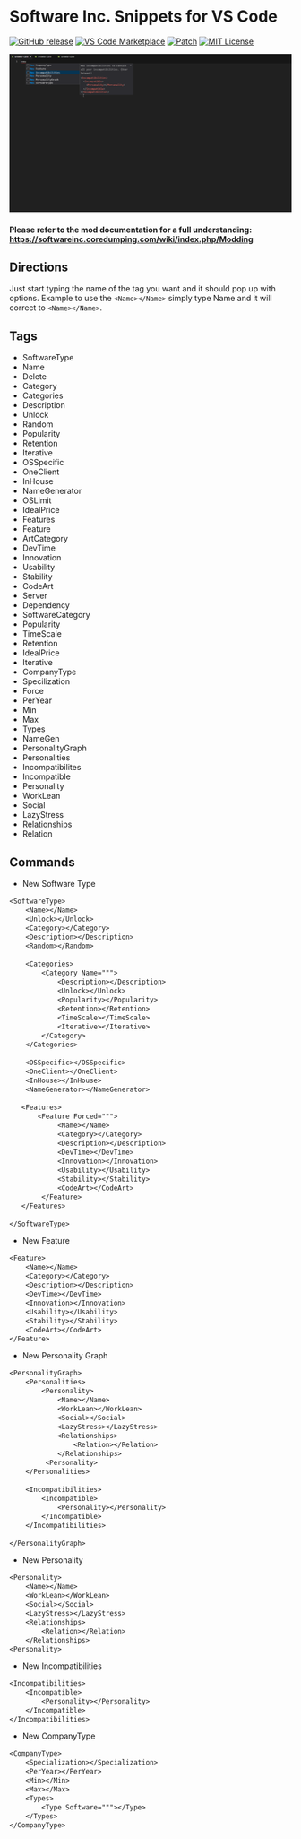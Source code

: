 # Software Inc. Snippets for VS Code

[![GitHub release](https://img.shields.io/badge/GitHub%20Release-V%201.0-ff5100.svg?style=for-the-badge)](https://github.com/Nicholas-LeClair/softinc-snippets/releases)
[![VS Code Marketplace](https://img.shields.io/badge/VS%20Code%20MarketPlace-V%201.0-246ee5.svg?style=for-the-badge)](https://marketplace.visualstudio.com/items?itemName=Nickal.softinc-snippets)
[![Patch](https://img.shields.io/badge/Patch-4-246ee5.svg?style=for-the-badge)](https://marketplace.visualstudio.com/items?itemName=Nickal.softinc-snippets)
[![MIT License](https://img.shields.io/badge/License-MIT-e52424.svg?style=for-the-badge)](https://github.com/Nicholas-LeClair/softinc-snippets/blob/master/LICENSE)

![DemoGif](https://raw.githubusercontent.com/Nicholas-LeClair/softinc-snippets/master/videos/README.gif)

#### Please refer to the mod documentation for a full understanding:     https://softwareinc.coredumping.com/wiki/index.php/Modding

## Directions
Just start typing the name of the tag you want and it should pop up with options. Example to use the ```<Name></Name>``` simply type Name and it will correct to ```<Name></Name>```.

## Tags
* SoftwareType
* Name
* Delete
* Category
* Categories
* Description
* Unlock
* Random
* Popularity
* Retention
* Iterative
* OSSpecific
* OneClient
* InHouse
* NameGenerator
* OSLimit
* IdealPrice
* Features
* Feature
* ArtCategory
* DevTime
* Innovation
* Usability
* Stability
* CodeArt
* Server
* Dependency
* SoftwareCategory
* Popularity
* TimeScale
* Retention
* IdealPrice
* Iterative
* CompanyType
* Specilization
* Force
* PerYear
* Min
* Max
* Types
* NameGen
* PersonalityGraph
* Personalities
* Incompatibilites
* Incompatible
* Personality
* WorkLean
* Social
* LazyStress
* Relationships
* Relation

## Commands
* New Software Type 

``` 
<SoftwareType>
    <Name></Name>
    <Unlock></Unlock>
    <Category></Category>
    <Description></Description>
    <Random></Random>

    <Categories>
        <Category Name=""">
            <Description></Description>
            <Unlock></Unlock>
            <Popularity></Popularity>
            <Retention></Retention>
            <TimeScale></TimeScale>
            <Iterative></Iterative>
        </Category>
    </Categories>

    <OSSpecific></OSSpecific>
    <OneClient></OneClient>
    <InHouse></InHouse>
    <NameGenerator></NameGenerator>

   <Features>
       <Feature Forced=""">
            <Name></Name>
            <Category></Category>
            <Description></Description>
            <DevTime></DevTime>
            <Innovation></Innovation>
            <Usability></Usability>
            <Stability></Stability>
            <CodeArt></CodeArt>
        </Feature>
   </Features>

</SoftwareType> 
```
* New Feature
```
<Feature>
    <Name></Name>
    <Category></Category>
    <Description></Description>
    <DevTime></DevTime>
    <Innovation></Innovation>
    <Usability></Usability>
    <Stability></Stability>
    <CodeArt></CodeArt>
</Feature>
```
* New Personality Graph
```
<PersonalityGraph>
    <Personalities>
        <Personality>
            <Name></Name>
            <WorkLean></WorkLean>
            <Social></Social>
            <LazyStress></LazyStress>
            <Relationships>
                <Relation></Relation>
            </Relationships>
         <Personality>
    </Personalities>

    <Incompatibilities>
        <Incompatible>
            <Personality></Personality>
        </Incompatible>
    </Incompatibilities>

</PersonalityGraph>
```
* New Personality
```
<Personality>
    <Name></Name>
    <WorkLean></WorkLean>
    <Social></Social>
    <LazyStress></LazyStress>
    <Relationships>
        <Relation></Relation>
    </Relationships>
<Personality>
```
* New Incompatibilities
```
<Incompatibilities>
    <Incompatible>
        <Personality></Personality>
    </Incompatible>
</Incompatibilities>
```
* New CompanyType
```
<CompanyType>
    <Specialization></Specialization>
    <PerYear></PerYear>
    <Min></Min>
    <Max></Max>
    <Types>
        <Type Software="""></Type>
    </Types>
</CompanyType>
```